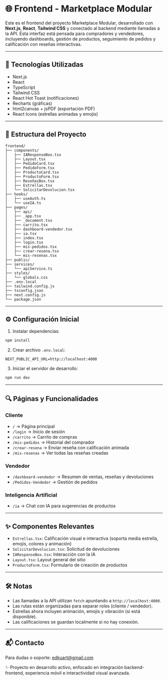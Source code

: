 # 🌐 Frontend - Marketplace Modular

Este es el frontend del proyecto Marketplace Modular, desarrollado con **Next.js**, **React**, **Tailwind CSS** y conectado al backend mediante llamadas a la API. Esta interfaz está pensada para compradores y vendedores, incluyendo dashboards, gestión de productos, seguimiento de pedidos y calificación con reseñas interactivas.

---

## 🚀 Tecnologías Utilizadas

- Next.js
- React
- TypeScript
- Tailwind CSS
- React Hot Toast (notificaciones)
- Recharts (gráficas)
- html2canvas + jsPDF (exportación PDF)
- React Icons (estrellas animadas y emojis)

---

## 📁 Estructura del Proyecto

```
frontend/
├── components/
│   ├── IAResponseBox.tsx
│   ├── Layout.tsx
│   ├── PedidoCard.tsx
│   ├── PedidoForm.tsx
│   ├── ProductoCard.tsx
│   ├── ProductoForm.tsx
│   ├── ReseñasBox.tsx
│   ├── Estrellas.tsx
│   └── SolicitarDevolucion.tsx
├── hooks/
│   ├── useAuth.ts
│   └── useIA.ts
├── pages/
│   ├── api/
│   ├── _app.tsx
│   ├── _document.tsx
│   ├── carrito.tsx
│   ├── dashboard-vendedor.tsx
│   ├── ia.tsx
│   ├── index.tsx
│   ├── login.tsx
│   ├── mis-pedidos.tsx
│   ├── crear-resena.tsx
│   └── mis-resenas.tsx
├── public/
├── services/
│   └── apiService.ts
├── styles/
│   └── globals.css
├── .env.local
├── tailwind.config.js
├── tsconfig.json
├── next.config.js
└── package.json
```

---

## ⚙️ Configuración Inicial

1. Instalar dependencias:
```bash
npm install
```

2. Crear archivo `.env.local`:
```env
NEXT_PUBLIC_API_URL=http://localhost:4000
```

3. Iniciar el servidor de desarrollo:
```bash
npm run dev
```

---

## 🔍 Páginas y Funcionalidades

### Cliente
- `/` → Página principal
- `/login` → Inicio de sesión
- `/carrito` → Carrito de compras
- `/mis-pedidos` → Historial del comprador
- `/crear-resena` → Enviar reseña con calificación animada
- `/mis-resenas` → Ver todas las reseñas creadas

### Vendedor
- `/dashboard-vendedor` → Resumen de ventas, reseñas y devoluciones
- `/Pedidos-Vendedor` → Gestión de pedidos

### Inteligencia Artificial
- `/ia` → Chat con IA para sugerencias de productos

---

## ✨ Componentes Relevantes

- `Estrellas.tsx`: Calificación visual e interactiva (soporta media estrella, emojis, colores y animación)
- `SolicitarDevolucion.tsx`: Solicitud de devoluciones
- `IAResponseBox.tsx`: Interacción con la IA
- `Layout.tsx`: Layout general del sitio
- `ProductoForm.tsx`: Formulario de creación de productos

---

## 🛠 Notas

- Las llamadas a la API utilizan `fetch` apuntando a `http://localhost:4000`.
- Las rutas están organizadas para separar roles (cliente / vendedor).
- Estrellas ahora incluyen animación, emojis y vibración (si está disponible).
- Las calificaciones se guardan localmente si no hay conexión.

---

## 📬 Contacto

Para dudas o soporte: [edkuart@gmail.com](mailto:edkuart@gmail.com)

✨ Proyecto en desarrollo activo, enfocado en integración backend-frontend, experiencia móvil e interactividad visual avanzada.
